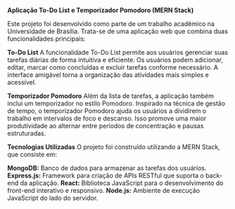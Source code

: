 __Aplicação To-Do List e Temporizador Pomodoro (MERN Stack)__

Este projeto foi desenvolvido como parte de um trabalho acadêmico na Universidade de Brasília. Trata-se de uma aplicação web que combina duas funcionalidades principais:

**To-Do List**
A funcionalidade To-Do List permite aos usuários gerenciar suas tarefas diárias de forma intuitiva e eficiente. Os usuários podem adicionar, editar, marcar como concluídas e excluir tarefas conforme necessário. A interface amigável torna a organização das atividades mais simples e acessível.

**Temporizador Pomodoro**
Além da lista de tarefas, a aplicação também inclui um temporizador no estilo Pomodoro. Inspirado na técnica de gestão de tempo, o temporizador Pomodoro ajuda os usuários a dividirem o trabalho em intervalos de foco e descanso. Isso promove uma maior produtividade ao alternar entre períodos de concentração e pausas estruturadas.

**Tecnologias Utilizadas**
O projeto foi construído utilizando a MERN Stack, que consiste em:

**MongoDB:** Banco de dados para armazenar as tarefas dos usuários.
**Express.js:** Framework para criação de APIs RESTful que suporta o back-end da aplicação.
**React:** Biblioteca JavaScript para o desenvolvimento do front-end interativo e responsivo.
**Node.js:** Ambiente de execução JavaScript do lado do servidor.

